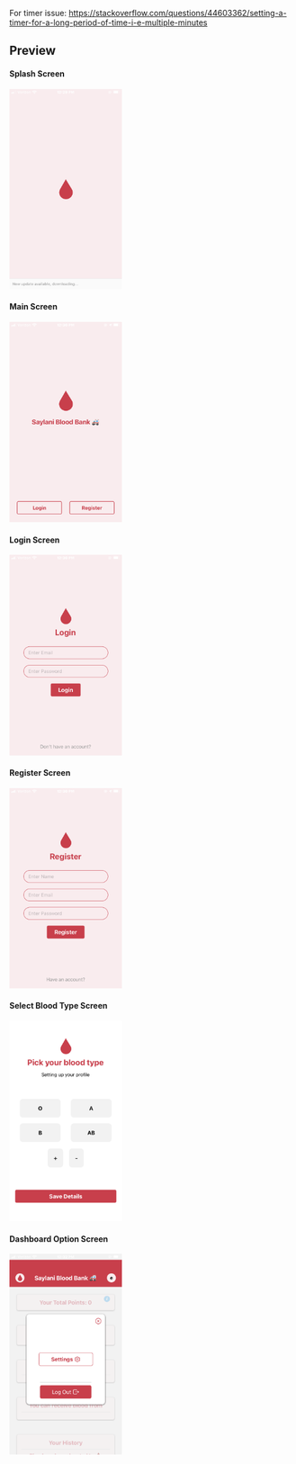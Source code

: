 For timer issue: https://stackoverflow.com/questions/44603362/setting-a-timer-for-a-long-period-of-time-i-e-multiple-minutes

## Preview

#### Splash Screen
<img src="https://github.com/zaimeali/Blood-Bank-RN-App/blob/master/assets/screenshots/Splash%20Screen.png" alt="Splash Screen SS" width="200"/>

#### Main Screen
<img src="https://github.com/zaimeali/Blood-Bank-RN-App/blob/master/assets/screenshots/Main%20Screen.png" alt="Main Screen SS" width="200"/>

#### Login Screen
<img src="https://github.com/zaimeali/Blood-Bank-RN-App/blob/master/assets/screenshots/Login%20Screen.png" alt="Login Screen SS" width="200"/>

#### Register Screen
<img src="https://github.com/zaimeali/Blood-Bank-RN-App/blob/master/assets/screenshots/Registration%20Screen.png" alt="Register Screen SS" width="200"/>

#### Select Blood Type Screen
<img src="https://github.com/zaimeali/Blood-Bank-RN-App/blob/master/assets/screenshots/Select%20Blood%20Type.png" alt="Select Blood Type Screen SS" width="200"/>

#### Dashboard Option Screen
<img src="https://github.com/zaimeali/Blood-Bank-RN-App/blob/master/assets/screenshots/Dashboard%20Option.png" alt="Dashboard Option Screen SS" width="200"/>
